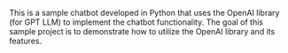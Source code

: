 This is a sample chatbot developed in Python that uses the OpenAI library (for GPT LLM) to implement the chatbot functionality. The goal of this sample project is to demonstrate how to utilize the OpenAI library and its features.
